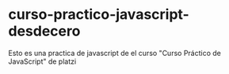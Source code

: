 # curso-practico-javascript-desdecero
Esto es una practica de javascript de el curso "Curso Práctico de JavaScript" de platzi
